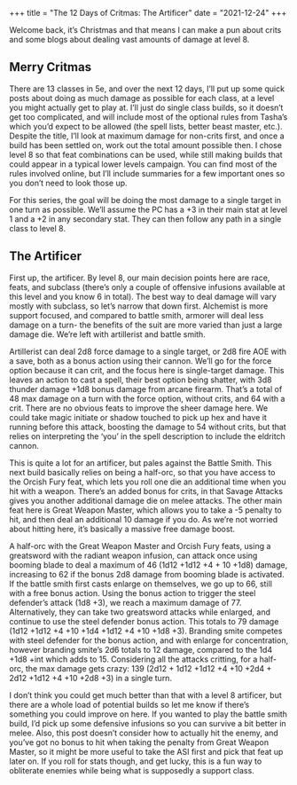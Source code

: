 +++
title = "The 12 Days of Critmas: The Artificer"
date = "2021-12-24"
+++

Welcome back, it’s Christmas and that means I can make a pun about crits and some blogs about dealing vast amounts of damage at level 8. 
<!-- more -->

## Merry Critmas
There are 13 classes in 5e, and over the next 12 days, I’ll put up some quick posts about doing as much damage as possible for each class, at a level you might actually get to play at. I’ll just do single class builds, so it doesn’t get too complicated, and will include most of the optional rules from Tasha’s which you’d expect to be allowed (the spell lists, better beast master, etc.). Despite the title, I’ll look at maximum damage for non-crits first, and once a build has been settled on, work out the total amount possible then. I chose level 8 so that feat combinations can be used, while still making builds that could appear in a typical lower levels campaign. You can find most of the rules involved online, but I’ll include summaries for a few important ones so you don’t need to look those up.

For this series, the goal will be doing the most damage to a single target in one turn as possible. We’ll assume the PC has a +3 in their main stat at level 1 and a +2 in any secondary stat. They can then follow any path in a single class to level 8.

## The Artificer
First up, the artificer. By level 8, our main decision points here are race, feats, and subclass (there’s only a couple of offensive infusions available at this level and you know 6 in total). The best way to deal damage will vary mostly with subclass, so let’s narrow that down first. Alchemist is more support focused, and compared to battle smith, armorer will deal less damage on a turn- the benefits of the suit are more varied than just a large damage die. We’re left with artillerist and battle smith.

Artillerist can deal 2d8 force damage to a single target, or 2d8 fire AOE with a save, both as a bonus action using their cannon. We’ll go for the force option because it can crit, and the focus here is single-target damage. This leaves an action to cast a spell, their best option being shatter, with 3d8 thunder damage +1d8 bonus damage from arcane firearm. That’s a total of 48 max damage on a turn with the force option, without crits, and 64 with a crit. There are no obvious feats to improve the sheer damage here. We could take magic initiate or shadow touched to pick up hex and have it running before this attack, boosting the damage to 54 without crits, but that relies on interpreting the ‘you’ in the spell description to include the eldritch cannon.

This is quite a lot for an artificer, but pales against the Battle Smith. This next build basically relies on being a half-orc, so that you have access to the Orcish Fury feat, which lets you roll one die an additional time when you hit with a weapon. There’s an added bonus for crits, in that Savage Attacks gives you another additional damage die on melee attacks. The other main feat here is Great Weapon Master, which allows you to take a -5 penalty to hit, and then deal an additional 10 damage if you do. As we’re not worried about hitting here, it’s basically a massive free damage boost. 

A half-orc with the Great Weapon Master and Orcish Fury feats, using a greatsword with the radiant weapon infusion, can attack once using booming blade to deal a maximum of 46 (1d12 +1d12 +4 + 10 +1d8) damage, increasing to 62 if the bonus 2d8 damage from booming blade is activated. If the battle smith first casts enlarge on themselves, we go up to 66, still with a free bonus action. Using the bonus action to trigger the steel defender’s attack (1d8 +3), we reach a maximum damage of 77. Alternatively, they can take two greatsword attacks while enlarged, and continue to use the steel defender bonus action. This totals to 79 damage (1d12 +1d12 +4 +10 +1d4 +1d12 +4 +10 +1d8 +3). Branding smite competes with steel defender for the bonus action, and with enlarge for concentration, however branding smite’s 2d6 totals to 12 damage, compared to the 1d4 +1d8 +int which adds to 15. Considering all the attacks critting, for a half-orc, the max damage gets crazy: 139 (2d12 + 1d12 +1d12 +4 +10 +2d4 + 2d12 +1d12 +4 +10 +2d8 +3) in a single turn.

I don’t think you could get much better than that with a level 8 artificer, but there are a whole load of potential builds so let me know if there’s something you could improve on here. If you wanted to play the battle smith build, I’d pick up some defensive infusions so you can survive a bit better in melee. Also, this post doesn’t consider how to actually hit the enemy, and you’ve got no bonus to hit when taking the penalty from Great Weapon Master, so it might be more useful to take the ASI first and pick that feat up later on. If you roll for stats though, and get lucky, this is a fun way to obliterate enemies while being what is supposedly a support class. 
